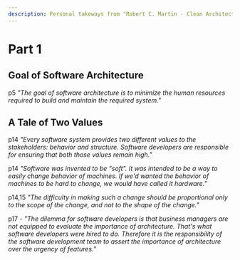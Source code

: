 ```yaml
---
description: Personal takeways from "Robert C. Martin - Clean Architecture" Part 1
---
```


# Part 1

## Goal of Software Architecture

p5 _"The goal of software architecture is to minimize the human resources required to build and maintain the required system."_

## A Tale of Two Values

p14 _"Every software system provides two different values to the stakeholders: behavior and structure. Software developers are responsible for ensuring that both those values remain high."_

p14 _"Software was invented to be "soft". It was intended to be a way to easily change behavior of machines. If we'd wanted the behavior of machines to be hard to change, we would have called it hardware."_

p14,15 _"The difficulty in making such a change should be proportional only to the scope of the change, and not to the shape of the change."_

p17 - _"The dilemma for software developers is that business managers are not equipped to evaluate the importance of architecture. That's what software developers were hired to do. Therefore it is the responsibility of the software development team to assert the importance of architecture over the urgency of features."_

